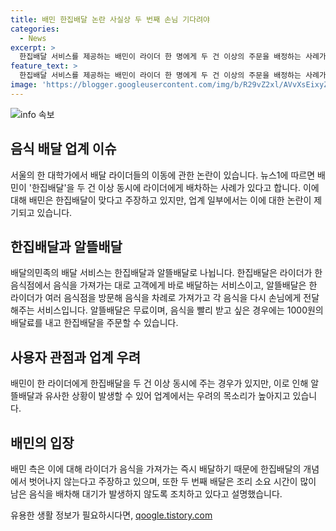 ```yaml
---
title: 배민 한집배달 논란 사실상 두 번째 손님 기다려야
categories:
  - News
excerpt: >
  한집배달 서비스를 제공하는 배민이 라이더 한 명에게 두 건 이상의 주문을 배정하는 사례가 나왔다. 이에 대해 배민은 한집배달의 개념을 벗어나지 않는다고 주장하며, 알뜰배달과는 다르다고 설명했다. 하지만 업계 일각에서는 이러한 방식이 실제로는 두집배달에 가깝다는 우려가 나오고 있다. 라이더는 한 고객에게 음식을 배달한 뒤 다른 고객의 주문을 픽업하고 배달하는데, 이로 인해 두 번째 손님은 의미 없이 기다릴 수 있다는 지적이 나왔다. 이러한 우려 속에서 배민은 라이더 부족 상황에서 이러한 조치를 취했다고 밝혀, 사실상 알뜰배달과 같이 운영되는 부작용에 대한 우려가 나오고 있다.
feature_text: >
  한집배달 서비스를 제공하는 배민이 라이더 한 명에게 두 건 이상의 주문을 배정하는 사례가 나왔다. 이에 대해 배민은 한집배달의 개념을 벗어나지 않는다고 주장하며, 알뜰배달과는 다르다고 설명했다. 하지만 업계 일각에서는 이러한 방식이 실제로는 두집배달에 가깝다는 우려가 나오고 있다. 라이더는 한 고객에게 음식을 배달한 뒤 다른 고객의 주문을 픽업하고 배달하는데, 이로 인해 두 번째 손님은 의미 없이 기다릴 수 있다는 지적이 나왔다. 이러한 우려 속에서 배민은 라이더 부족 상황에서 이러한 조치를 취했다고 밝혀, 사실상 알뜰배달과 같이 운영되는 부작용에 대한 우려가 나오고 있다.
image: 'https://blogger.googleusercontent.com/img/b/R29vZ2xl/AVvXsEixyZcFfHzMRdzZMjFBmAUKJYCLCGyLL1o632UiGVXcaFdKo_bkvkuCioo0uUKlGfBVcT3P84aROyZIXSBEx3Aw5nCQ3pTgDom1WDC4m8eifvWiAmWEEVb4x6G_l8C0QH225ldMjyaFvpxGEBGNO37VmDTDMHGhJPq73UglMfDca1-0aw/s1600/blogspot.png'
---
```


<p><img src="https://blogger.googleusercontent.com/img/b/R29vZ2xl/AVvXsEixyZcFfHzMRdzZMjFBmAUKJYCLCGyLL1o632UiGVXcaFdKo_bkvkuCioo0uUKlGfBVcT3P84aROyZIXSBEx3Aw5nCQ3pTgDom1WDC4m8eifvWiAmWEEVb4x6G_l8C0QH225ldMjyaFvpxGEBGNO37VmDTDMHGhJPq73UglMfDca1-0aw/s1600/blogspot.png" alt="info 속보" /></p>

<h2 data-ke-size="size26">음식 배달 업계 이슈</h2>

<p data-ke-size="size16">서울의 한 대학가에서 배달 라이더들의 이동에 관한 논란이 있습니다. 뉴스1에 따르면 배민이 '한집배달'을 두 건 이상 동시에 라이더에게 배차하는 사례가 있다고 합니다. 이에 대해 배민은 한집배달이 맞다고 주장하고 있지만, 업계 일부에서는 이에 대한 논란이 제기되고 있습니다.</p>

<h2 data-ke-size="size23">한집배달과 알뜰배달</h2>

<p data-ke-size="size16">배달의민족의 배달 서비스는 한집배달과 알뜰배달로 나뉩니다. 한집배달은 라이더가 한 음식점에서 음식을 가져가는 대로 고객에게 바로 배달하는 서비스이고, 알뜰배달은 한 라이더가 여러 음식점을 방문해 음식을 차례로 가져가고 각 음식을 다시 손님에게 전달해주는 서비스입니다. 알뜰배달은 무료이며, 음식을 빨리 받고 싶은 경우에는 1000원의 배달료를 내고 한집배달을 주문할 수 있습니다.</p>

<h2 data-ke-size="size23">사용자 관점과 업계 우려</h2>

<p data-ke-size="size16">배민이 한 라이더에게 한집배달을 두 건 이상 동시에 주는 경우가 있지만, 이로 인해 알뜰배달과 유사한 상황이 발생할 수 있어 업계에서는 우려의 목소리가 높아지고 있습니다.</p>

<h2 data-ke-size="size23">배민의 입장</h2>

<p data-ke-size="size16">배민 측은 이에 대해 라이더가 음식을 가져가는 즉시 배달하기 때문에 한집배달의 개념에서 벗어나지 않는다고 주장하고 있으며, 또한 두 번째 배달은 조리 소요 시간이 많이 남은 음식을 배차해 대기가 발생하지 않도록 조치하고 있다고 설명했습니다.</p>
유용한 생활 정보가 필요하시다면, <a href="https://qoogle.tistory.com" rel="dofollow">qoogle.tistory.com</a>



